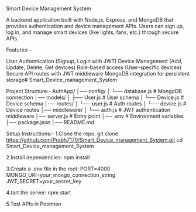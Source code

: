 Smart Device Management System

A backend application built with Node.js, Express, and MongoDB that provides authentication and device management APIs.
Users can sign up, log in, and manage smart devices (like lights, fans, etc.) through secure APIs.

Features:-

User Authentication (Signup, Login with JWT)
Device Management (Add, Update, Delete, Get devices)
Role-based access (User-specific devices)
Secure API routes with JWT middleware
MongoDB integration for persistent storage# Smart_Device_management_System

Project Structure:-
AuthApp/
│── config/
│   └── database.js       # MongoDB connection
│── models/
│   ├── User.js           # User schema
│   └── Device.js         # Device schema
│── routes/
│   └── user.js           # Auth routes
│   └── device.js         # Device routes
│── middleware/
│   └── auth.js           # JWT authentication middleware
│── server.js             # Entry point
│── .env                  # Environment variables
│── package.json
│── README.md


Setup Instructions:-
1.Clone the repo:
git clone https://github.com/Prabh7170/Smart_Device_management_System.git
cd Smart_Device_management_System

2.Install dependencies:
npm install

3.Create a .env file in the root:
PORT=4000
MONGO_URI=your_mongo_connection_string
JWT_SECRET=your_secret_key

4.tart the server:
npm start

5.Test APIs in Postman



